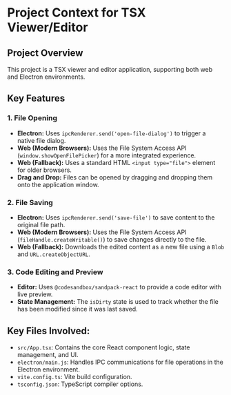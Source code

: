 # Project Context for TSX Viewer/Editor

## Project Overview
This project is a TSX viewer and editor application, supporting both web and Electron environments.

## Key Features

### 1. File Opening
- **Electron:** Uses `ipcRenderer.send('open-file-dialog')` to trigger a native file dialog.
- **Web (Modern Browsers):** Uses the File System Access API (`window.showOpenFilePicker`) for a more integrated experience.
- **Web (Fallback):** Uses a standard HTML `<input type="file">` element for older browsers.
- **Drag and Drop:** Files can be opened by dragging and dropping them onto the application window.

### 2. File Saving
- **Electron:** Uses `ipcRenderer.send('save-file')` to save content to the original file path.
- **Web (Modern Browsers):** Uses the File System Access API (`fileHandle.createWritable()`) to save changes directly to the file.
- **Web (Fallback):** Downloads the edited content as a new file using a `Blob` and `URL.createObjectURL`.

### 3. Code Editing and Preview
- **Editor:** Uses `@codesandbox/sandpack-react` to provide a code editor with live preview.
- **State Management:** The `isDirty` state is used to track whether the file has been modified since it was last saved.

## Key Files Involved:
- `src/App.tsx`: Contains the core React component logic, state management, and UI.
- `electron/main.js`: Handles IPC communications for file operations in the Electron environment.
- `vite.config.ts`: Vite build configuration.
- `tsconfig.json`: TypeScript compiler options.
